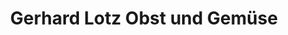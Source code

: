 ---
title: "Gerhard Lotz Obst und Gemüse"
url: /alzenau/gerhard-lotz-obst-und-gemuese/
shop: Gemüse & Obst
---